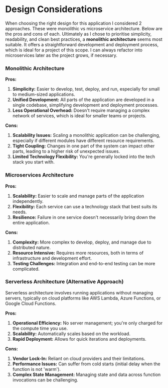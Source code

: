 # Design Considerations

When choosing the right design for this application I considered 2 approaches. These were monolithic vs microservice architecture. Below are the pros and cons of each. 
Ultimately as I chose to prioritise simplicity, readability, and clean best practices, a **monolithic architecture** seems most suitable. It offers a straightforward development and deployment process, which is ideal for a project of this scope. I can always refactor into microservices later as the project grows, if necessary.

### **Monolithic Architecture**

**Pros:**

1. **Simplicity:** Easier to develop, test, deploy, and run, especially for small to medium-sized applications.
2. **Unified Development:** All parts of the application are developed in a single codebase, simplifying development and deployment processes.
3. **Less Operational Overhead:** Doesn't require managing a complex network of services, which is ideal for smaller teams or projects.

**Cons:**

1. **Scalability Issues:** Scaling a monolithic application can be challenging, especially if different modules have different resource requirements.
2. **Tight Coupling:** Changes in one part of the system can impact other parts, leading to a higher risk of unexpected issues.
3. **Limited Technology Flexibility:** You're generally locked into the tech stack you start with.

### **Microservices Architecture**

**Pros:**

1. **Scalability:** Easier to scale and manage parts of the application independently.
2. **Flexibility:** Each service can use a technology stack that best suits its needs.
3. **Resilience:** Failure in one service doesn't necessarily bring down the entire application.

**Cons:**

1. **Complexity:** More complex to develop, deploy, and manage due to distributed nature.
2. **Resource Intensive:** Requires more resources, both in terms of infrastructure and development effort.
3. **Testing Challenges:** Integration and end-to-end testing can be more complicated.

### **Serverless Architecture (Alternative Approach)**

Serverless architecture involves running applications without managing servers, typically on cloud platforms like AWS Lambda, Azure Functions, or Google Cloud Functions.

**Pros:**

1. **Operational Efficiency:** No server management; you're only charged for the compute time you use.
2. **Scalability:** Automatically scales based on the workload.
3. **Rapid Deployment:** Allows for quick iterations and deployments.

**Cons:**

1. **Vendor Lock-In:** Reliant on cloud providers and their limitations.
2. **Performance Issues:** Can suffer from cold starts (initial delay when the function is not 'warm').
3. **Complex State Management:** Managing state and data across function invocations can be challenging.